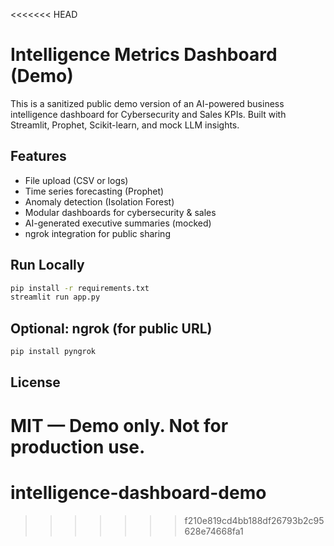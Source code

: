 <<<<<<< HEAD

# Intelligence Metrics Dashboard (Demo)

This is a sanitized public demo version of an AI-powered business intelligence dashboard for Cybersecurity and Sales KPIs. Built with Streamlit, Prophet, Scikit-learn, and mock LLM insights.

## Features
- File upload (CSV or logs)
- Time series forecasting (Prophet)
- Anomaly detection (Isolation Forest)
- Modular dashboards for cybersecurity & sales
- AI-generated executive summaries (mocked)
- ngrok integration for public sharing

## Run Locally
```bash
pip install -r requirements.txt
streamlit run app.py
```

## Optional: ngrok (for public URL)
```bash
pip install pyngrok
```

## License
MIT — Demo only. Not for production use.
=======
# intelligence-dashboard-demo
>>>>>>> f210e819cd4bb188df26793b2c95628e74668fa1
